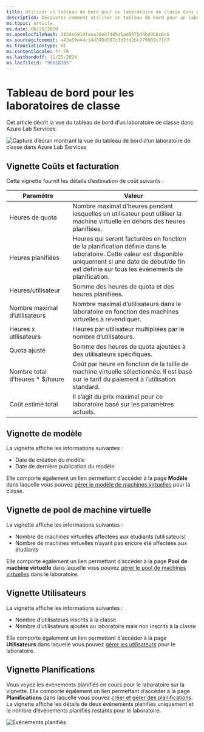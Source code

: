 ```yaml
---
title: Utiliser un tableau de bord pour un laboratoire de classe dans Azure Lab Services | Microsoft Docs
description: Découvrez comment utiliser un tableau de bord pour un laboratoire de classe dans Azure Lab Services.
ms.topic: article
ms.date: 06/26/2020
ms.openlocfilehash: 3834e6910faea38e87489d1ad0075d4bd9b8c6c6
ms.sourcegitcommit: a43a59e44c14d349d597c3d2fd2bc779989c71d7
ms.translationtype: HT
ms.contentlocale: fr-FR
ms.lasthandoff: 11/25/2020
ms.locfileid: "96018305"
---
```

# <a name="dashboard-for-classroom-labs"></a>Tableau de bord pour les laboratoires de classe
Cet article décrit la vue du tableau de bord d’un laboratoire de classe dans Azure Lab Services. 

![Capture d’écran montrant la vue du tableau de bord d’un laboratoire de classe dans Azure Lab Services](./media/use-dashboard/dashboard.png)

## <a name="costs-and-billing-tile"></a>Vignette Coûts et facturation
Cette vignette fournit les détails d’estimation de coût suivants :

| Paramètre | Valeur | 
| ------- | ----- | 
| Heures de quota | Nombre maximal d’heures pendant lesquelles un utilisateur peut utiliser la machine virtuelle en dehors des heures planifiées. |
| Heures planifiées | Heures qui seront facturées en fonction de la planification définie dans le laboratoire. Cette valeur est disponible uniquement si une date de début/de fin est définie sur tous les événements de planification. |
| Heures/utilisateur | Somme des heures de quota et des heures planifiées. |
| Nombre maximal d’utilisateurs | Nombre maximal d’utilisateurs dans le laboratoire en fonction des machines virtuelles à revendiquer. |
| Heures x utilisateurs | Heures par utilisateur multipliées par le nombre d’utilisateurs. |
| Quota ajusté | Somme des heures de quota ajoutées à des utilisateurs spécifiques. |
| Nombre total d’heures * $/heure | Coût par heure en fonction de la taille de machine virtuelle sélectionnée. Il est basé sur le tarif du paiement à l’utilisation standard. |
| Coût estimé total | Il s’agit du prix maximal pour ce laboratoire basé sur les paramètres actuels. |

## <a name="template-tile"></a>Vignette de modèle
La vignette affiche les informations suivantes :

- Date de création du modèle 
- Date de dernière publication du modèle 

Elle comporte également un lien permettant d’accéder à la page **Modèle** dans laquelle vous pouvez [gérer le modèle de machines virtuelles](how-to-create-manage-template.md) pour la classe. 

## <a name="virtual-machine-pool-tile"></a>Vignette de pool de machine virtuelle

La vignette affiche les informations suivantes :

- Nombre de machines virtuelles affectées aux étudiants (utilisateurs)
- Nombre de machines virtuelles n’ayant pas encore été affectées aux étudiants

Elle comporte également un lien permettant d’accéder à la page **Pool de machine virtuelle** dans laquelle vous pouvez [gérer le pool de machines virtuelles](how-to-set-virtual-machine-passwords.md) dans le laboratoire. 

## <a name="users-tile"></a>Vignette Utilisateurs

La vignette affiche les informations suivantes :

- Nombre d’utilisateurs inscrits à la classe
- Nombre d’utilisateurs ajoutés au laboratoire mais non inscrits à la classe 

Elle comporte également un lien permettant d’accéder à la page **Utilisateurs** dans laquelle vous pouvez [gérer les utilisateurs](how-to-configure-student-usage.md) pour le laboratoire. 

## <a name="schedules-tile"></a>Vignette Planifications
Vous voyez les événements planifiés en cours pour le laboratoire sur la vignette. Elle comporte également un lien permettant d’accéder à la page **Planifications** dans laquelle vous pouvez [créer et gérer des planifications](how-to-create-schedules.md). La vignette affiche les détails de deux événements planifiés uniquement et le nombre d’événements planifiés restants pour le laboratoire. 

![Événements planifiés](./media/use-dashboard/scheduled-events.png)


